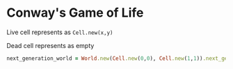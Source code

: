 Conway's Game of Life
=====================

Live cell represents as `Cell.new(x,y)`

Dead cell represents as empty

```Ruby
next_generation_world = World.new(Cell.new(0,0), Cell.new(1,1)).next_gen
```

